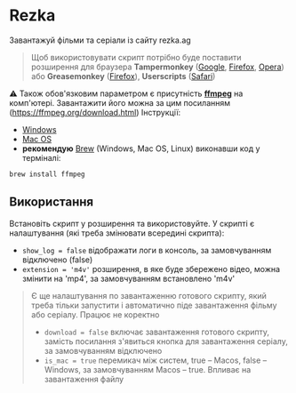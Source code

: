# Rezka
Завантажуй фільми та серіали із сайту rezka.ag

>Щоб використовувати скрипт потрібно буде поставити розширення для браузера **Tampermonkey** ([Google](https://chrome.google.com/webstore/detail/tampermonkey/dhdgffkkebhmkfjojejmpbldmpobfkfo), [Firefox](https://addons.mozilla.org/en-US/firefox/addon/tampermonkey/), [Opera](https://addons.opera.com/en/extensions/details/tampermonkey-beta/)) або **Greasemonkey** ([Firefox](https://addons.mozilla.org/en-US/firefox/addon/greasemonkey/)), **Userscripts** ([Safari](https://apps.apple.com/ua/app/userscripts/id1463298887?l=ru))

⚠️ Також обов'язковим параметром є присутність [**ffmpeg**](https://ffmpeg.org/download.html) на комп'ютері. Завантажити його можна за цим посиланням (https://ffmpeg.org/download.html)
Інструкції:
- [Windows](https://www.wikihow.com/Install-FFmpeg-on-Windows)
- [Mac OS](https://bbc.github.io/bbcat-orchestration-docs/installation-mac-manual/)
- **рекомендую** [Brew](https://brew.sh/) (Windows, Mac OS, Linux) виконавши код у терміналі:
```ps
brew install ffmpeg
``` 
## Використання

Встановіть скрипт у розширення та використовуйте. У скрипті є налаштування (які треба змінювати всередині скрипта):
- `show_log = false` відображати логи в консоль, за замовчуванням відключено (false)
- `extension = 'm4v'` розширення, в яке буде збережено відео, можна змінити на 'mp4', за замовчуванням встановлено 'm4v'

> Є ще налаштування по завантаженню готового скрипту, який треба тільки запустити і автоматично піде завантаження фільму або серіалу. Працює не коректно
> - `download = false` включає завантаження готового скрипту, замість посилання з'явиться кнопка для завантаження серіалу, за замовчуванням відключено
> - `is_mac = true` перемикач між систем, true – Macos, false – Windows, за замовчуванням Macos – true. Впливає на завантаження файлу
